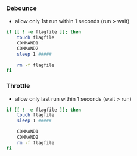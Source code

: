 ### Debounce
- allow only 1st run within 1 seconds (run > wait)

```sh
if [[ ! -e flagfile ]]; then
	touch flagfile
	COMMAND1
	COMMAND2
	sleep 1 #####
	
	rm -f flagfile
fi
```

### Throttle
- allow only last run within 1 seconds (wait > run)
```sh
if [[ ! -e flagfile ]]; then
	touch flagfile
	sleep 1 #####
	
	COMMAND1
	COMMAND2
	rm -f flagfile
fi
```
